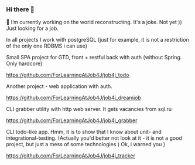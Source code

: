 ### Hi there 👋
🔭 I’m currently working on the world reconstructing. It's a joke. Not yet )) Just looking for a job.

In all projects I work with postgreSQL (just for example, it is not a restriction of the only one RDBMS i can use)

Small SPA project for GTD, front + restful back with auth (without Spring. Only hardcore)

https://github.com/ForLearningAtJob4J/job4j_todo

Another project - web application with auth.

https://github.com/ForLearningAtJob4J/job4j_dreamjob

CLI grabber utility with http web server. It gets vacancies from sql.ru

https://github.com/ForLearningAtJob4J/job4j_grabber

CLI todo-like app. Hmm, it is to show that I know about unit- and integrational-testing. (Actually you'd better not look at it - it is not a good project, but just a mess of some technologies ) Ok, i warned you )

https://github.com/ForLearningAtJob4J/job4j_tracker

<!--
**ForLearningAtJob4J/ForLearningAtJob4J** is a ✨ _special_ ✨ repository because its `README.md` (this file) appears on your GitHub profile.

Here are some ideas to get you started:

- 🔭 I’m currently working on ...
- 🌱 I’m currently learning ...
- 👯 I’m looking to collaborate on ...
- 🤔 I’m looking for help with ...
- 💬 Ask me about ...
- 📫 How to reach me: ...
- 😄 Pronouns: ...
- ⚡ Fun fact: ...
-->

